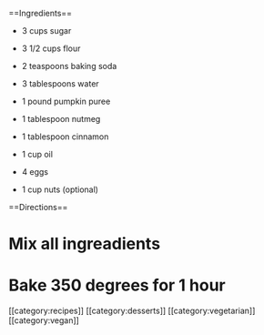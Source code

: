 ==Ingredients==

* 3 cups sugar

* 3 1/2 cups flour

* 2 teaspoons baking soda

* 3 tablespoons water

* 1 pound pumpkin puree

* 1 tablespoon nutmeg

* 1 tablespoon cinnamon

* 1 cup oil

* 4 eggs

* 1 cup nuts (optional)

==Directions==

# Mix all ingreadients
# Bake 350 degrees for 1 hour

[[category:recipes]] [[category:desserts]] [[category:vegetarian]] [[category:vegan]]